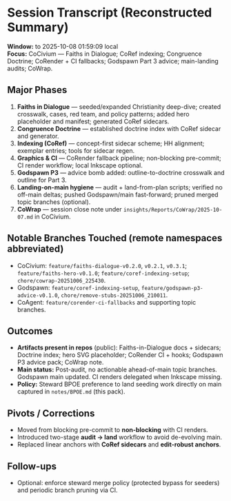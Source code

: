 # Session Transcript (Reconstructed Summary)

**Window:** to 2025-10-08 01:59:09 local  
**Focus:** CoCivium — Faiths in Dialogue; CoRef indexing; Congruence Doctrine; CoRender + CI fallbacks; Godspawn Part 3 advice; main-landing audits; CoWrap.

## Major Phases
1. **Faiths in Dialogue** — seeded/expanded Christianity deep-dive; created crosswalk, cases, red team, and policy patterns; added hero placeholder and manifest; generated CoRef sidecars.
2. **Congruence Doctrine** — established doctrine index with CoRef sidecar and generator.
3. **Indexing (CoRef)** — concept-first sidecar scheme; HH alignment; exemplar entries; tools for sidecar regen.
4. **Graphics & CI** — CoRender fallback pipeline; non-blocking pre-commit; CI render workflow; local Inkscape optional.
5. **Godspawn P3** — advice bomb added: outline-to-doctrine crosswalk and outline for Part 3.
6. **Landing-on-main hygiene** — audit + land-from-plan scripts; verified no off-main deltas; pushed Godspawn/main fast-forward; pruned merged topic branches (optional).
7. **CoWrap** — session close note under `insights/Reports/CoWrap/2025-10-07.md` in CoCivium.

## Notable Branches Touched (remote namespaces abbreviated)
- CoCivium: `feature/faiths-dialogue-v0.2.0`, `v0.2.1`, `v0.3.1`; `feature/faiths-hero-v0.1.0`; `feature/coref-indexing-setup`; `chore/cowrap-20251006_225430`.
- Godspawn: `feature/coref-indexing-setup`, `feature/godspawn-p3-advice-v0.1.0`, `chore/remove-stubs-20251006_210011`.
- CoAgent: `feature/corender-ci-fallbacks` and supporting topic branches.

## Outcomes
- **Artifacts present in repos** (public): Faiths-in-Dialogue docs + sidecars; Doctrine index; hero SVG placeholder; CoRender CI + hooks; Godspawn P3 advice pack; CoWrap note.
- **Main status:** Post-audit, no actionable ahead-of-main topic branches. Godspawn main updated. CI renders delegated when Inkscape missing.
- **Policy:** Steward BPOE preference to land seeding work directly on main captured in `notes/BPOE.md` (this pack).

## Pivots / Corrections
- Moved from blocking pre-commit to **non-blocking** with CI renders.
- Introduced two-stage **audit → land** workflow to avoid de-evolving main.
- Replaced linear anchors with **CoRef sidecars** and **edit-robust anchors**.

## Follow-ups
- Optional: enforce steward merge policy (protected bypass for seeders) and periodic branch pruning via CI.